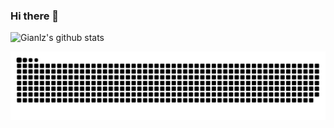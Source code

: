 ### Hi there 👋

![Gianlz's github stats](https://github-readme-stats.vercel.app/api?username=Gianlz)

<img src="https://github.com/ellen2121/ellen2121/raw/output/github-contribution-grid-snake.svg" alt="Snake animation" style="max-width: 100%;">
